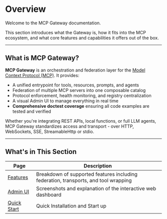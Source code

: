 # Overview

Welcome to the MCP Gateway documentation.

This section introduces what the Gateway is, how it fits into the MCP ecosystem, and what core features and capabilities it offers out of the box.

---

## What is MCP Gateway?

**MCP Gateway** is an orchestration and federation layer for the [Model Context Protocol (MCP)](https://github.com/modelcontext/protocol). It provides:

- A unified entrypoint for tools, resources, prompts, and agents
- Federation of multiple MCP servers into one composable catalog
- Protocol enforcement, health monitoring, and registry centralization
- A visual Admin UI to manage everything in real time
- **Comprehensive doctest coverage** ensuring all code examples are tested and verified

Whether you're integrating REST APIs, local functions, or full LLM agents, MCP Gateway standardizes access and transport - over HTTP, WebSockets, SSE, StreamableHttp or stdio.

---

## What's in This Section

| Page | Description |
|------|-------------|
| [Features](features.md) | Breakdown of supported features including federation, transports, and tool wrapping |
| [Admin UI](ui.md) | Screenshots and explanation of the interactive web dashboard |
| [Quick Start](quick_start.md) | Quick Installation and Start up |
